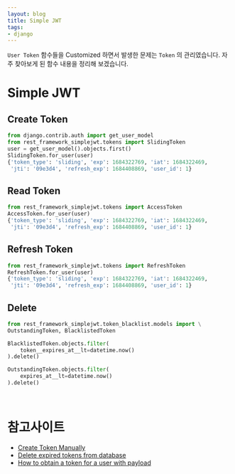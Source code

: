 ```yaml
---
layout: blog
title: Simple JWT  
tags:
- django
---
```


`User Token` 함수들을 Customized 하면서 발생한 문제는 `Token` 의 관리였습니다. 자주 찾아보게 된 함수 내용을 정리해 보겠습니다.

# Simple JWT
## Create Token
```python
from django.contrib.auth import get_user_model
from rest_framework_simplejwt.tokens import SlidingToken
user = get_user_model().objects.first()
SlidingToken.for_user(user)
{'token_type': 'sliding', 'exp': 1684322769, 'iat': 1684322469,
 'jti': '09e3d4', 'refresh_exp': 1684408869, 'user_id': 1}
```

## Read Token
```python
from rest_framework_simplejwt.tokens import AccessToken
AccessToken.for_user(user)
{'token_type': 'sliding', 'exp': 1684322769, 'iat': 1684322469,
 'jti': '09e3d4', 'refresh_exp': 1684408869, 'user_id': 1}
```

## Refresh Token
```python
from rest_framework_simplejwt.tokens import RefreshToken
RefreshToken.for_user(user)
{'token_type': 'sliding', 'exp': 1684322769, 'iat': 1684322469,
 'jti': '09e3d4', 'refresh_exp': 1684408869, 'user_id': 1}
```

## Delete
```python
from rest_framework_simplejwt.token_blacklist.models import \
OutstandingToken, BlacklistedToken

BlacklistedToken.objects.filter(
    token__expires_at__lt=datetime.now()
).delete()

OutstandingToken.objects.filter(
    expires_at__lt=datetime.now()
).delete()
```

<br/>

# 참고사이트
- [Create Token Manually](https://django-rest-framework-simplejwt.readthedocs.io/en/latest/creating_tokens_manually.html?highlight=Token#creating-tokens-manually)
- [Delete expired tokens from database](https://stackoverflow.com/questions/73153174/delete-expired-tokens-from-database-django-jwt)
- [How to obtain a token for a user with payload](https://stackoverflow.com/questions/71920941/how-to-obtain-a-token-for-a-user-with-payload-using-django-simple-jwt)